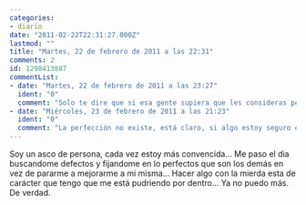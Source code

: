 ```yaml
---
categories:
- diario
date: "2011-02-22T22:31:27.000Z"
lastmod: ""
title: "Martes, 22 de febrero de 2011 a las 22:31"
comments: 2
id: 1298413887
commentList:
- date: "Martes, 22 de febrero de 2011 a las 23:27"
  ident: "0"
  comment: "Solo te dire que si esa gente supiera que les consideras perfectos, se reirian de lo absurdo que es. No solo nadie lo es, si no que ademas nadie se considera a si mismo perfecto en el fondo.\n\nApreciate por lo bueno que tengas"
- date: "Miércoles, 23 de febrero de 2011 a las 21:23"
  ident: "0"
  comment: "La perfección no existe, está claro, si algo estoy seguro es de que la perfección no existe, no conozco nada perfecto, absolutamente nada y si lo viera no lo podría reconocer como perfecto puesto que no tengo ni la más remota idea de lo que es perfecto.\nY añadiré que todos cagamos. Reflexionad sobre eso (si queréis)."
---
```


Soy un asco de persona, cada vez estoy más convencida... Me paso el dia buscandome defectos y fijandome en lo perfectos que son los demás en vez de pararme a mejorarme a mi misma... Hacer algo con la mierda esta de carácter que tengo que me está pudriendo por dentro... Ya no puedo más. De verdad.
